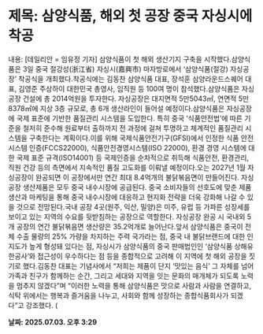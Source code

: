 # **제목: 삼양식품, 해외 첫 공장 중국 자싱시에 착공**

  내용: [데일리안 = 임유정 기자] 삼양식품이 첫 해외 생산기지 구축을 시작했다.삼양식품은 3일 중국 절강성(浙江省) 자싱시(嘉興市) 마자방로에서 ‘삼양식품(절강) 자싱공장’ 착공식을 개최했다.착공식에는 김동찬 삼양식품 대표, 장석훈 삼양라운드스퀘어 대표, 김영준 주상하이 대한민국 총영사, 임직원 등 100여 명이 참석했다.삼양식품은 자싱공장 건설에 총 2014억원을 투자한다. 자싱공장은 대지면적 5만5043㎡, 연면적 5만8378㎡에 지상 3층 규모로, 총 6개 생산라인이 들어설 예정이다.삼양식품은 자싱공장에 국제 표준에 기반한 품질관리 시스템을 도입한다. 특히 중국 ‘식품안전법’에 따른 기준을 철저히 준수해 원료부터 출하까지 전 과정에 걸쳐 투명하고 체계적인 품질관리 시스템을 구축한다는 계획이다.이를 위해 국제식품안전기구(GFSI)에서 인정한 식품 안전 시스템 인증(FCCS22000), 식품안전경영시스템(ISO 22000), 환경 경영 시스템에 대한 국제 표준 규격(ISO14001) 등 국제인증을 순차적으로 취득해 식품안전, 환경관리, 직원 건강 등의 측면에서 지속적인 품질 고도화를 이뤄낼 예정이다.오는 2027년 1월 자싱공장이 완공되면 이 공장에서만 연간 최대 8.4억개의 불닭볶음면이 만들어진다. 자싱공장 생산제품은 모두 중국 내수시장에 공급된다. 중국 소비자들의 선호도에 맞춘 제품 생산과 마케팅을 통해 중국 내수시장에 대응하고 현지화 전략을 더욱 강화해 나갈 수 있을 것으로 전망된다.국내 공장 4곳(원주, 익산, 밀양)은 미주, 유럽 등 가파른 성장세를 보이고 있는 지역의 수요를 뒷받침하는 공장으로 역할한다. 자싱공장 완공 시 국내외 5개 공장의 연간 불닭볶음면 생산량은 35.2억개로 늘어난다.앞서 삼양식품은 중국이 전체 수출 물량의 25% 가량을 차지하는 주력 국가라는 점, 중국 내 불닭브랜드에 대한 인지도가 높게 형성돼 있다는 점, 자싱시가 삼양식품의 중국 판매법인인 ‘삼양식품 상해유한공사’와 접근성이 우수하다는 점 등을 종합적으로 고려해 이 지역에 첫 해외 공장을 짓기로 했다.김동찬 대표는 기념사에서 “저희는 제품이 단지 ‘맛있는 음식’ 그 자체를 넘어 가족과 친구가 함께하는 순간, 그리고 세대와 지역을 잇는 문화의 매개체가 되도록 노력을 멈추지 않겠다”며 “이러한 노력을 통해 삼양식품은 맛으로 사람과 사람을 연결하고, 식탁 위에서는 행복과 즐거움을 나누고, 사회와 함께 성장하는 종합식품회사가 되겠다”고 강조했다. (

  **날짜: 2025.07.03. 오후 3:29**